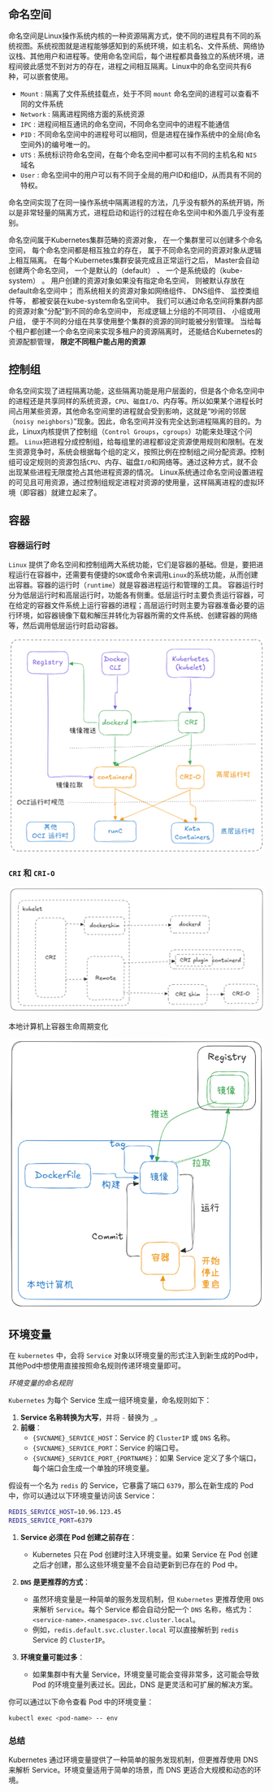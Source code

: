 

## 命名空间


命名空间是Linux操作系统内核的一种资源隔离方式，使不同的进程具有不同的系统视图。系统视图就是进程能够感知到的系统环境，如主机名、文件系统、网络协议栈、其他用户和进程等。使用命名空间后，每个进程都具备独立的系统环境，进程间彼此感觉不到对方的存在，进程之间相互隔离。Linux中的命名空间共有6种，可以嵌套使用。

- `Mount` : 隔离了文件系统挂载点，处于不同 `mount` 命名空间的进程可以查看不同的文件系统
- `Network` : 隔离进程网络方面的系统资源
- `IPC` : 进程间相互通讯的命名空间，不同命名空间中的进程不能通信
- `PID` : 不同命名空间中的进程号可以相同，但是进程在操作系统中的全局(命名空间外)的编号唯一的。
- `UTS` : 系统标识符命名空间，在每个命名空间中都可以有不同的主机名和 `NIS` 域名
- `User` : 命名空间中的用户可以有不同于全局的用户ID和组ID，从而具有不同的特权。

命名空间实现了在同一操作系统中隔离进程的方法，几乎没有额外的系统开销，所以是非常轻量的隔离方式，进程启动和运行的过程在命名空间中和外面几乎没有差别。


命名空间属于Kubernetes集群范畴的资源对象， 在一个集群里可以创建多个命名空间， 每个命名空间都是相互独立的存在， 属于不同命名空间的资源对象从逻辑上相互隔离。 在每个Kubernetes集群安装完成且正常运行之后， Master会自动创建两个命名空间， 一个是默认的（default） 、 一个是系统级的（kube-system） 。 用户创建的资源对象如果没有指定命名空间， 则被默认存放在default命名空间中； 而系统相关的资源对象如网络组件、 DNS组件、 监控类组件等， 都被安装在kube-system命名空间中。 我们可以通过命名空间将集群内部的资源对象“分配”到不同的命名空间中， 形成逻辑上分组的不同项目、 小组或用户组， 便于不同的分组在共享使用整个集群的资源的同时能被分别管理。 当给每个租户都创建一个命名空间来实现多租户的资源隔离时， 还能结合Kubernetes的资源配额管理， **限定不同租户能占用的资源**


## 控制组

命名空间实现了进程隔离功能，这些隔离功能是用户层面的，但是各个命名空间中的进程还是共享同样的系统资源，`CPU`、`磁盘I/O`、内存等。所以如果某个进程长时间占用某些资源，其他命名空间里的进程就会受到影响，这就是“吵闹的邻居（`noisy neighbors`）”现象。因此，命名空间并没有完全达到进程隔离的目的。为此，Linux内核提供了控制组（`Control Groups`，`cgroups`）功能来处理这个问题。
`Linux`把进程分成控制组，给每组里的进程都设定资源使用规则和限制。在发生资源竞争时，系统会根据每个组的定义，按照比例在控制组之间分配资源。控制组可设定规则的资源包括`CPU`、内存、磁盘`I/O`和网络等。通过这种方式，就不会出现某些进程无限度抢占其他进程资源的情况。
Linux系统通过命名空间设置进程的可见且可用资源，通过控制组规定进程对资源的使用量，这样隔离进程的虚拟环境（即容器）就建立起来了。



## 容器

### 容器运行时

`Linux` 提供了命名空间和控制组两大系统功能，它们是容器的基础。但是，要把进程运行在容器中，还需要有便捷的`SDK`或命令来调用`Linux`的系统功能，从而创建出容器。容器的运行时（`runtime`）就是容器进程运行和管理的工具。
容器运行时分为低层运行时和高层运行时，功能各有侧重。低层运行时主要负责运行容器，可在给定的容器文件系统上运行容器的进程；高层运行时则主要为容器准备必要的运行环境，如容器镜像下载和解压并转化为容器所需的文件系统、创建容器的网络等，然后调用低层运行时启动容器。

![](attachments/Pasted%20image%2020250205111925.png)



### `CRI` 和 `CRI-O`


![](attachments/Pasted%20image%2020250205113558.png)



本地计算机上容器生命周期变化


![](attachments/Pasted%20image%2020250205145811.png)







## 环境变量

在 `kubernetes` 中，会将 `Service` 对象以环境变量的形式注入到新生成的Pod中，其他Pod中想使用直接按照命名规则传递环境变量即可。

*环境变量的命名规则*

`Kubernetes` 为每个 Service 生成一组环境变量，命名规则如下：
1. **Service 名称转换为大写**，并将 `-` 替换为 `_`。
2. **前缀**：
   - `{SVCNAME}_SERVICE_HOST`：Service 的 `ClusterIP` 或 `DNS` 名称。
   - `{SVCNAME}_SERVICE_PORT`：Service 的端口号。
   - `{SVCNAME}_SERVICE_PORT_{PORTNAME}`：如果 Service 定义了多个端口，每个端口会生成一个单独的环境变量。

假设有一个名为 `redis` 的 Service，它暴露了端口 `6379`，那么在新生成的 Pod 中，你可以通过以下环境变量访问该 Service：

```bash
REDIS_SERVICE_HOST=10.96.123.45
REDIS_SERVICE_PORT=6379
```

1. **Service 必须在 Pod 创建之前存在**：
   - Kubernetes 只在 Pod 创建时注入环境变量。如果 Service 在 Pod 创建之后才创建，那么这些环境变量不会自动更新到已存在的 Pod 中。

2. **`DNS` 是更推荐的方式**：
   - 虽然环境变量是一种简单的服务发现机制，但 `Kubernetes` 更推荐使用 `DNS` 来解析 `Service`。每个 Service 都会自动分配一个 `DNS` 名称，格式为：`<service-name>.<namespace>.svc.cluster.local`。
   - 例如，`redis.default.svc.cluster.local` 可以直接解析到 `redis` Service 的 `ClusterIP`。

3. **环境变量可能过多**：
   - 如果集群中有大量 Service，环境变量可能会变得非常多，这可能会导致 Pod 的环境变量列表过长。因此，DNS 是更灵活和可扩展的解决方案。

你可以通过以下命令查看 Pod 中的环境变量：
```bash
kubectl exec <pod-name> -- env
```

### 总结
Kubernetes 通过环境变量提供了一种简单的服务发现机制，但更推荐使用 DNS 来解析 Service。环境变量适用于简单的场景，而 DNS 更适合大规模和动态的环境。